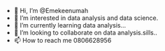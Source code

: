 - 👋 Hi, I’m @Emekeenumah
- 👀 I’m interested in data analysis and data science.
- 🌱 I’m currently learning data analysis...
- 💞️ I’m looking to collaborate on data analysis.sills..
- 📫 How to reach me 0806628956

<!---
Emekeenumah/Emekeenumah is a ✨ special ✨ repository because its `README.md` (this file) appears on your GitHub profile.
You can click the Preview link to take a look at your changes.
--->
